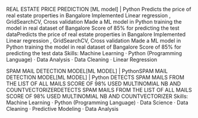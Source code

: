 REAL ESTATE PRICE PREDICTION [ML model] | Python
Predicts the price of real estate properties in Bangalore
Implemented Linear regression , GridSearchCV, Cross validation
Made a ML model in Python training the model in real dataset of Bangalore
Score of 85% for predicting the test dataPredicts the price of real estate properties in Bangalore Implemented Linear regression , GridSearchCV, Cross validation Made a ML model in Python training the model in real dataset of Bangalore Score of 85% for predicting the test data
Skills: Machine Learning · Python (Programming Language) · Data Analysis · Data Cleaning · Linear Regression



SPAM MAIL DETECTION MODEL[ML MODEL] | PythonSPAM MAIL DETECTION MODEL[ML MODEL] | Python
DETECTS SPAM MAILS FROM THE LIST OF ALL MAILS
SCORE OF 98%
USED MULTINOMIAL NB AND COUNTVECTORIZERDETECTS SPAM MAILS FROM THE LIST OF ALL MAILS SCORE OF 98% USED MULTINOMIAL NB AND COUNTVECTORIZER
Skills: Machine Learning · Python (Programming Language) · Data Science · Data Cleaning · Predictive Modeling · Data Analysis
